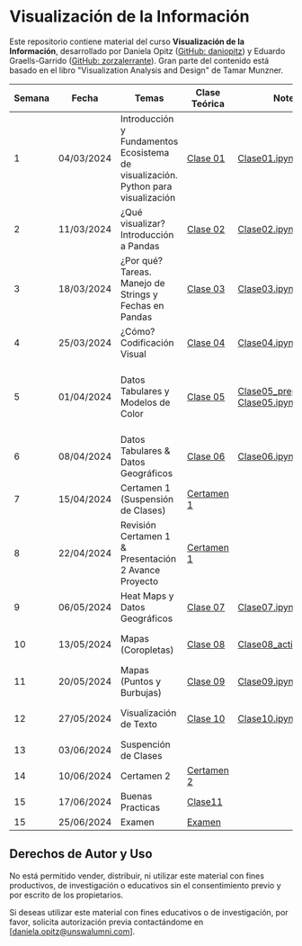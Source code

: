 # Visualización de la Información

Este repositorio contiene material del curso **Visualización de la Información**, desarrollado por Daniela Opitz ([GitHub: daniopitz](https://github.com/daniopitz)) y Eduardo Graells-Garrido ([GitHub: zorzalerrante](https://github.com/zorzalerrante)). Gran parte del contenido está basado en el libro "Visualization Analysis and Design" de Tamar Munzner.


| Semana | Fecha       | Temas           | Clase Teórica                                   | Notebook                                       | Google Colab |
|--------|-------------|-----------------|-------------------------------------------------|------------------------------------------------|-------------|
| 1      | 04/03/2024  |Introducción y Fundamentos  Ecosistema de visualización. Python para visualización  | [Clase 01](clases_teoricas/clase01.pdf) | [Clase01.ipynb](clases_practicas/clase01.ipynb) | [![Google Colab](https://img.shields.io/badge/Google_Colab-Yellow?style=for-the-badge&logo=googlecolab)](https://colab.research.google.com/github/daniopitz/visualizacion/blob/main/clases_practicas/clase01.ipynb) |
| 2      | 11/03/2024  |¿Qué visualizar? Introducción a Pandas  | [Clase 02](clases_teoricas/clase02.pdf)                | [Clase02.ipynb](clases_practicas/clase02.ipynb)                | [![Google Colab](https://img.shields.io/badge/Google_Colab-Yellow?style=for-the-badge&logo=googlecolab)](https://colab.research.google.com/github/daniopitz/visualizacion/blob/main/clases_practicas/clase02.ipynb) |
| 3      | 18/03/2024  | ¿Por qué? Tareas. Manejo de Strings y Fechas en Pandas | [Clase 03](clases_teoricas/clase03.pdf)                | [Clase03.ipynb](clases_practicas/clase03.ipynb)                | [![Google Colab](https://img.shields.io/badge/Google_Colab-Yellow?style=for-the-badge&logo=googlecolab)](https://colab.research.google.com/github/daniopitz/visualizacion/blob/main/clases_practicas/clase03.ipynb) |
| 4     | 25/03/2024  | ¿Cómo? Codificación Visual  | [Clase 04](clases_teoricas/clase04.pdf)                | [Clase04.ipynb](clases_practicas/clase04_solucion_control1.ipynb)                | [![Google Colab](https://img.shields.io/badge/Google_Colab-Yellow?style=for-the-badge&logo=googlecolab)](https://colab.research.google.com/github/daniopitz/visualizacion/blob/main/clases_practicas/clase04_solucion_control1.ipynb) |
| 5      | 01/04/2024  |Datos Tabulares y Modelos de Color  | [Clase 05](clases_teoricas/clase05.pdf) | [Clase05\_prep\_eod.ipynb](clases_practicas/clase05_prep_eod.ipynb), [Clase05.ipynb](clases_practicas/clase05.ipynb) | [![Google Colab](https://img.shields.io/badge/Google_Colab-Yellow?style=for-the-badge&logo=googlecolab)](https://colab.research.google.com/github/daniopitz/visualizacion/blob/main/clases_practicas/clase05_prep_eod.ipynb) [![Google Colab](https://img.shields.io/badge/Google_Colab-Yellow?style=for-the-badge&logo=googlecolab)](https://colab.research.google.com/github/daniopitz/visualizacion/blob/main/clases_practicas/clase05.ipynb)
| 6      | 08/04/2024  | Datos Tabulares & Datos Geográficos  | [Clase 06](clases_teoricas/clase06.pdf) | [Clase06.ipynb](clases_practicas/clase06.ipynb) | [![Google Colab](https://img.shields.io/badge/Google_Colab-Yellow?style=for-the-badge&logo=googlecolab)](https://colab.research.google.com/github/daniopitz/visualizacion/blob/main/clases_practicas/clase05.ipynb)
| 7      | 15/04/2024  |Certamen 1 (Suspensión de Clases)| [Certamen 1](admin/certamen1/certamen1.pdf) | | 
| 8      | 22/04/2024  |Revisión Certamen 1  & Presentación 2 Avance Proyecto| [Certamen 1](admin/certamen1/certamen1.pdf) | | 
| 9      | 06/05/2024  |Heat Maps y Datos Geográficos| [Clase 07](clases_teoricas/clase06.pdf) | [Clase07.ipynb](clases_practicas/clase07.ipynb) | [![Google Colab](https://img.shields.io/badge/Google_Colab-Yellow?style=for-the-badge&logo=googlecolab)](https://colab.research.google.com/github/daniopitz/visualizacion/blob/main/clases_practicas/clase07.ipynb)
| 10      | 13/05/2024  |Mapas (Coropletas)| [Clase 08](clases_teoricas/clase06.pdf) | [Clase08_actividades.ipynb](clases_practicas/clase08_actividades.ipynb) | [![Google Colab](https://img.shields.io/badge/Google_Colab-Yellow?style=for-the-badge&logo=googlecolab)](https://colab.research.google.com/github/daniopitz/visualizacion/blob/main/clases_practicas/clase08_actividades.ipynb)
| 11      | 20/05/2024  |Mapas (Puntos y Burbujas)| [Clase 09](clases_teoricas/clase09.pdf) | [Clase09.ipynb](clases_practicas/clase09.ipynb) | [![Google Colab](https://img.shields.io/badge/Google_Colab-Yellow?style=for-the-badge&logo=googlecolab)](https://colab.research.google.com/github/daniopitz/visualizacion/blob/main/clases_practicas/clase09.ipynb)
| 12      | 27/05/2024  |Visualización de Texto| [Clase 10](clases_teoricas/clase10.pdf) | [Clase10.ipynb](clases_practicas/clase10.ipynb) | [![Google Colab](https://img.shields.io/badge/Google_Colab-Yellow?style=for-the-badge&logo=googlecolab)](https://colab.research.google.com/github/daniopitz/visualizacion/blob/main/clases_practicas/clase10.ipynb)
| 13     | 03/06/2024  |Suspención de Clases|  |  | 
| 14     | 10/06/2024  |Certamen 2| [Certamen 2](admin/certamen1/certamen2.pdf) |  | 
| 15     | 17/06/2024  |Buenas Practicas| [Clase11](clases_teoricas/clase11.pdf) |  | 
| 15     | 25/06/2024  |Examen| [Examen](admin/examenes/examen.pdf) |  | 

## Derechos de Autor y Uso

No está permitido vender, distribuir, ni utilizar este material con fines productivos, de investigación o educativos sin el consentimiento previo y por escrito de los propietarios.

Si deseas utilizar este material con fines educativos o de investigación, por favor, solicita autorización previa contactándome en [daniela.opitz@unswalumni.com].



